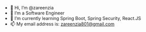 - 👋 Hi, I’m @zareenzia
- 👀 I’m a Software Engineer
- 🌱 I’m currently learning Spring Boot, Spring Security, React.JS
- 📫 My email address is: zareenzia801@gmail.com

